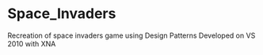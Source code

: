 # Space_Invaders
Recreation of space invaders game using Design Patterns
Developed on VS 2010 with XNA
